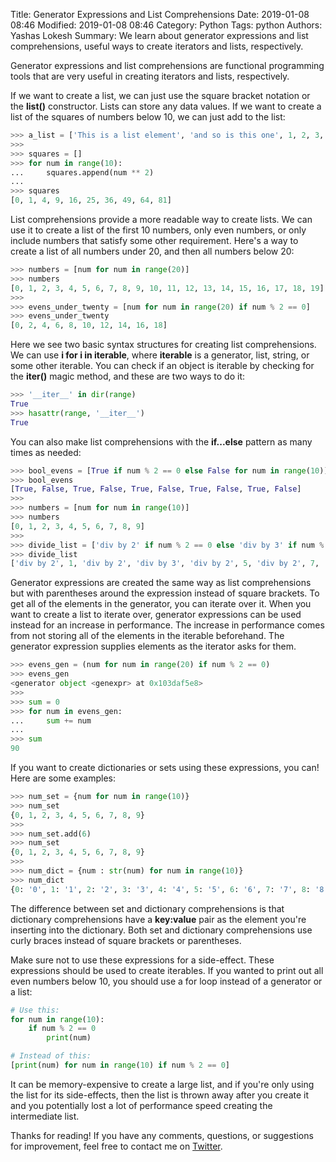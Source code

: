 Title: Generator Expressions and List Comprehensions
Date: 2019-01-08 08:46
Modified: 2019-01-08 08:46
Category: Python
Tags: python
Authors: Yashas Lokesh
Summary: We learn about generator expressions and list comprehensions, useful ways to create iterators and lists, respectively.

Generator expressions and list comprehensions are functional programming tools that are very useful in creating iterators and lists, respectively.

If we want to create a list, we can just use the square bracket notation or the **list()** constructor. Lists can store any data values. If we want to create a list of the squares of numbers below 10, we can just add to the list:

```python
>>> a_list = ['This is a list element', 'and so is this one', 1, 2, 3, ['inner list!']]
>>>
>>> squares = []
>>> for num in range(10):
...     squares.append(num ** 2)
...
>>> squares
[0, 1, 4, 9, 16, 25, 36, 49, 64, 81]
```

List comprehensions provide a more readable way to create lists. We can use it to create a list of the first 10 numbers, only even numbers, or only include numbers that satisfy some other requirement. Here's a way to create a list of all numbers under 20, and then all numbers below 20:

```python
>>> numbers = [num for num in range(20)]
>>> numbers
[0, 1, 2, 3, 4, 5, 6, 7, 8, 9, 10, 11, 12, 13, 14, 15, 16, 17, 18, 19]
>>>
>>> evens_under_twenty = [num for num in range(20) if num % 2 == 0]
>>> evens_under_twenty
[0, 2, 4, 6, 8, 10, 12, 14, 16, 18]
```

Here we see two basic syntax structures for creating list comprehensions. We can use **i for i in iterable**, where **iterable** is a generator, list, string, or some other iterable. You can check if an object is iterable by checking for the **__iter__()** magic method, and these are two ways to do it:

```python
>>> '__iter__' in dir(range)
True
>>> hasattr(range, '__iter__')
True
```

You can also make list comprehensions with the **if...else** pattern as many times as needed:

```python
>>> bool_evens = [True if num % 2 == 0 else False for num in range(10)]
>>> bool_evens
[True, False, True, False, True, False, True, False, True, False]
>>> 
>>> numbers = [num for num in range(10)]
>>> numbers
[0, 1, 2, 3, 4, 5, 6, 7, 8, 9]
>>> 
>>> divide_list = ['div by 2' if num % 2 == 0 else 'div by 3' if num % 3 == 0 else num for num in numbers]
>>> divide_list
['div by 2', 1, 'div by 2', 'div by 3', 'div by 2', 5, 'div by 2', 7, 'div by 2', 'div by 3']
```

Generator expressions are created the same way as list comprehensions but with parentheses around the expression instead of square brackets. To get all of the elements in the generator, you can iterate over it. When you want to create a list to iterate over, generator expressions can be used instead for an increase in performance. The increase in performance comes from not storing all of the elements in the iterable beforehand. The generator expression supplies elements as the iterator asks for them.

```python
>>> evens_gen = (num for num in range(20) if num % 2 == 0)
>>> evens_gen
<generator object <genexpr> at 0x103daf5e8>
>>>
>>> sum = 0
>>> for num in evens_gen:
...     sum += num
...
>>> sum
90
```

If you want to create dictionaries or sets using these expressions, you can! Here are some examples:

```python
>>> num_set = {num for num in range(10)}
>>> num_set
{0, 1, 2, 3, 4, 5, 6, 7, 8, 9}
>>>
>>> num_set.add(6)
>>> num_set
{0, 1, 2, 3, 4, 5, 6, 7, 8, 9}
>>>
>>> num_dict = {num : str(num) for num in range(10)}
>>> num_dict
{0: '0', 1: '1', 2: '2', 3: '3', 4: '4', 5: '5', 6: '6', 7: '7', 8: '8', 9: '9'}
```

The difference between set and dictionary comprehensions is that dictionary comprehensions have a **key:value** pair as the element you're inserting into the dictionary. Both set and dictionary comprehensions use curly braces instead of square brackets or parentheses.

Make sure not to use these expressions for a side-effect. These expressions should be used to create iterables. If you wanted to print out all even numbers below 10, you should use a for loop instead of a generator or a list:

```python
# Use this:
for num in range(10):
    if num % 2 == 0
        print(num)

# Instead of this:
[print(num) for num in range(10) if num % 2 == 0]
```

It can be memory-expensive to create a large list, and if you're only using the list for its side-effects, then the list is thrown away after you create it and you potentially lost a lot of performance speed creating the intermediate list.

Thanks for reading! If you have any comments, questions, or suggestions for improvement, feel free to contact me on [Twitter](https://twitter.com/yashaslokesh_).


